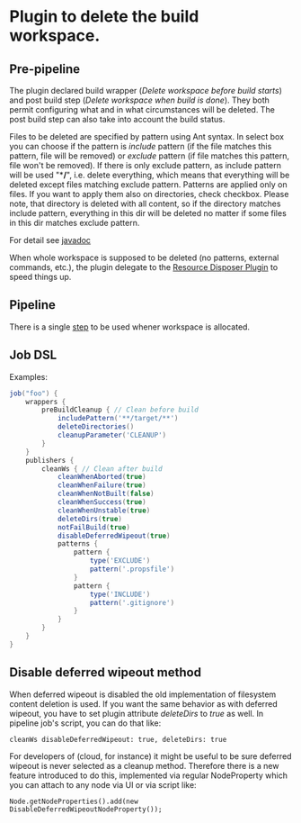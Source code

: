 # Plugin to delete the build workspace.

## Pre-pipeline

The plugin declared build wrapper (*Delete workspace before build
starts*) and post build step (*Delete workspace when build is done*).
They both permit configuring what and in what circumstances will be
deleted. The post build step can also take into account the build
status.

Files to be deleted are specified by pattern using Ant syntax. In select box you can choose if the pattern
is *include* pattern (if the file matches this pattern, file will be
removed) or *exclude* pattern (if file matches this pattern, file won't
be removed). If there is only exclude pattern, as include pattern will
be used "\***/**", i.e. delete everything, which means that everything
will be deleted except files matching exclude pattern. Patterns are
applied only on files. If you want to apply them also on directories,
check checkbox. Please note, that directory is deleted with all
content, so if the directory matches include pattern, everything in this
dir will be deleted no matter if some files in this dir matches exclude
pattern.

For detail see [javadoc](http://www.docjar.org/docs/api/org/apache/tools/ant/DirectoryScanner.html)

When whole workspace is supposed to be deleted (no patterns, external
commands, etc.), the plugin delegate to the [Resource Disposer Plugin](https://wiki.jenkins.io/display/JENKINS/Resource+Disposer+Plugin)
to speed things up.

## Pipeline

There is a single [step](https://jenkins.io/doc/pipeline/steps/ws-cleanup) to be used whener workspace is allocated. 

## Job DSL

Examples:

```groovy
job("foo") {
    wrappers {
        preBuildCleanup { // Clean before build
            includePattern('**/target/**')
            deleteDirectories()
            cleanupParameter('CLEANUP')
        }
    }
    publishers {
        cleanWs { // Clean after build
            cleanWhenAborted(true)
            cleanWhenFailure(true)
            cleanWhenNotBuilt(false)
            cleanWhenSuccess(true)
            cleanWhenUnstable(true)
            deleteDirs(true)
            notFailBuild(true)
            disableDeferredWipeout(true)
            patterns {
                pattern {
                    type('EXCLUDE')
                    pattern('.propsfile')
                }
                pattern {
                    type('INCLUDE')
                    pattern('.gitignore')
                }
            }
        }
    }
}
```

## Disable deferred wipeout method

When deferred wipeout is disabled the old implementation of filesystem
content deletion is used. If you want the same behavior as with deferred
wipeout, you have to set plugin attribute *deleteDirs* to *true* as
well. In pipeline job's script, you can do that like:

    cleanWs disableDeferredWipeout: true, deleteDirs: true

For developers of (cloud, for instance) it might be useful to be sure
deferred wipeout is never selected as a cleanup method. Therefore there
is a new feature introduced to do this, implemented via regular
NodeProperty which you can attach to any node via UI or via script like:

    Node.getNodeProperties().add(new DisableDeferredWipeoutNodeProperty());
